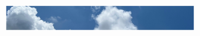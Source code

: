 <center><a href="https://github.com/QianMoth/QianMoth/discussions/new" target="_blank"><img src="background.jpg"></a></center>


